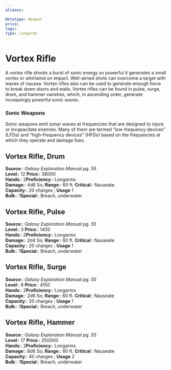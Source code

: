 ```yaml
---
aliases: 

Notetype: Weapon
price: 
tags: 
type: Longarms
---
```


# Vortex Rifle

A vortex rifle shoots a burst of sonic energy so powerful it generates a small vortex or whirlwind on impact. Well-aimed shots can overcome a target with waves of nausea. Vortex rifles also can be used to generate enough force to break down doors and walls. Vortex rifles can be found in pulse, surge, drum, and hammer varieties, which, in ascending order, generate increasingly powerful sonic waves.

### Sonic Weapons

Sonic weapons emit sonar waves at frequencies that are designed to injure or incapacitate enemies. Many of them are termed “low-frequency devices” (LFDs) and “high-frequency devices” (HFDs) based on the frequencies at which they operate and damage foes.  

## Vortex Rifle, Drum

**Source**:: _Galaxy Exploration Manual pg. 55_  
**Level**:: 12
**Price**:: 38000  
**Hands**:: 2**Proficiency**:: Longarms  
**Damage**:: 4d6 So; 
**Range**:: 60 ft.
**Critical**:: Nauseate  
**Capacity**:: 20 charges ; **Usage** 1  
**Bulk**:: 1**Special**:: Breach, underwater

## Vortex Rifle, Pulse

**Source**:: _Galaxy Exploration Manual pg. 55_  
**Level**:: 3
**Price**:: 1400  
**Hands**:: 2**Proficiency**:: Longarms  
**Damage**:: 2d4 So; 
**Range**:: 60 ft.
**Critical**:: Nauseate  
**Capacity**:: 20 charges ; **Usage** 1  
**Bulk**:: 1**Special**:: Breach, underwater

## Vortex Rifle, Surge

**Source**:: _Galaxy Exploration Manual pg. 55_  
**Level**:: 6
**Price**:: 4150  
**Hands**:: 2**Proficiency**:: Longarms  
**Damage**:: 2d6 So; 
**Range**:: 60 ft.
**Critical**:: Nauseate  
**Capacity**:: 20 charges ; **Usage** 1  
**Bulk**:: 1**Special**:: Breach, underwater

## Vortex Rifle, Hammer

**Source**:: _Galaxy Exploration Manual pg. 55_  
**Level**:: 17
**Price**:: 250000  
**Hands**:: 2**Proficiency**:: Longarms  
**Damage**:: 8d6 So; 
**Range**:: 60 ft.
**Critical**:: Nauseate  
**Capacity**:: 40 charges ; **Usage** 2  
**Bulk**:: 1**Special**:: Breach, underwater
